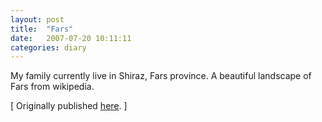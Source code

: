 ```yaml
---
layout: post
title:  "Fars"
date:   2007-07-20 10:11:11
categories: diary 
---
```




My family currently live in Shiraz, Fars province. A beautiful landscape of Fars from wikipedia.

[ Originally published [here](https://resal.wordpress.com/2007/07/20/fars/). ]
